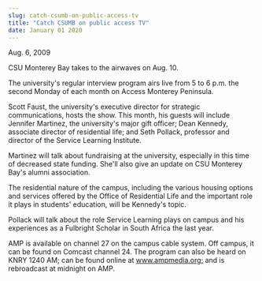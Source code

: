 ```yaml
---
slug: catch-csumb-on-public-access-tv
title: "Catch CSUMB on public access TV"
date: January 01 2020
---
```


<p>Aug. 6, 2009
</p><p>CSU Monterey Bay takes to the airwaves on Aug. 10.
</p><p>The university's regular interview program airs live from 5 to 6 p.m. the second Monday of each month on Access Monterey Peninsula.
</p><p>Scott Faust, the university's executive director for strategic communications, hosts the show. This month, his guests will include Jennifer Martinez, the university's major gift officer; Dean Kennedy, associate director of residential life; and Seth Pollack, professor and director of the Service Learning Institute.
</p><p>Martinez will talk about fundraising at the university, especially in this time of decreased state funding. She'll also give an update on CSU Monterey Bay's alumni association.
</p><p>The residential nature of the campus, including the various housing options and services offered by the Office of Residential Life and the important role it plays in students' education, will be Kennedy's topic.
</p><p>Pollack will talk about the role Service Learning plays on campus and his experiences as a Fulbright Scholar in South Africa the last year.
</p><p>AMP is available on channel 27 on the campus cable system. Off campus, it can be found on Comcast channel 24. The program can also be heard on KNRY 1240 AM; can be found online at <a href="http://www.ampmedia.org;" title="www.ampmedia.org;">www.ampmedia.org;</a> and is rebroadcast at midnight on AMP.
</p><p> 
</p>
